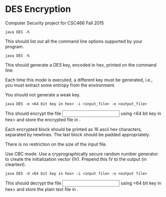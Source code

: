 # DES Encryption
Computer Security project for CSC466 Fall 2015

	java DES -h

This should list out all the command line options supported by your program.

	java DES -k

This should generate a DES key, encoded in hex, printed on the command line.

Each time this mode is executed, a different key must be generated, i.e., you must extract some
entropy from the environment.

You should not generate a weak key.

	java DES -e <64 bit key in hex> -i <input_file> -o <output_file>

This should encrypt the file <input file> using <64 bit key in hex> and store the encrypted
file in <output file>.

Each encrypted block should be printed as 16 ascii hex characters, separated by newlines. The
last block should be padded appropriately.

There is no restriction on the size of the input file.

Use CBC mode. Use a cryprographically secure random number generator to create the initialization
vector (IV). Prepend this IV to the output (in cleartext).

	java DES -d <64 bit key in hex> -i <input file> -o <output file>
This should decrypt the file <input file> using <64 bit key in hex> and store the plain text
file in <output file>.

